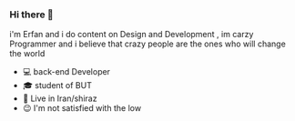 ### Hi there 👋 


i'm Erfan and i do content on Design and Development , im carzy Programmer and i believe that crazy people are the ones who will change the world


 - 💻 back-end Developer
-  🎓 student of BUT
-  📌 Live in Iran/shiraz
-  😉 I'm not satisfied with the low

